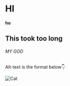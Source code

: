 # HI
#### ho
## This took too long
###### MY GOD

Alt-text is the format below👇

![Cat](https://i.imgflip.com/1di91e.jpg)
